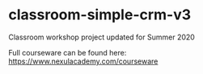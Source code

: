 # classroom-simple-crm-v3
Classroom workshop project updated for Summer 2020

Full courseware can be found here:
https://www.nexulacademy.com/courseware
